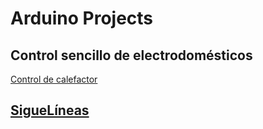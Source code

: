 # Arduino Projects

## Control sencillo de electrodomésticos

[Control de calefactor](./ControlCalefactor.md)

## [SigueLíneas](./SigueLineas.md)
